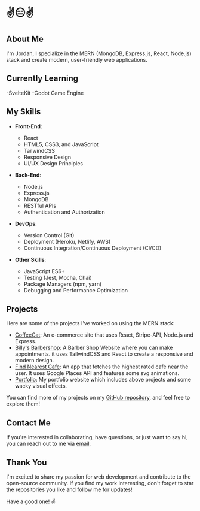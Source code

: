 # ✌️😑✌️

## About Me
I'm Jordan, I specialize in the MERN (MongoDB, Express.js, React, Node.js) stack and create modern, user-friendly web applications.

## Currently Learning
-SvelteKit 
-Godot Game Engine

## My Skills

- **Front-End**:
  - React
  - HTML5, CSS3, and JavaScript
  - TailwindCSS
  - Responsive Design
  - UI/UX Design Principles

- **Back-End**:
  - Node.js
  - Express.js
  - MongoDB
  - RESTful APIs
  - Authentication and Authorization

- **DevOps**:
  - Version Control (Git)
  - Deployment (Heroku, Netlify, AWS)
  - Continuous Integration/Continuous Deployment (CI/CD)

- **Other Skills**:
  - JavaScript ES6+
  - Testing (Jest, Mocha, Chai)
  - Package Managers (npm, yarn)
  - Debugging and Performance Optimization

## Projects
Here are some of the projects I've worked on using the MERN stack:

- [CoffeeCat](https://github.com/joayo13/coffeecat): An e-commerce site that uses React, Stripe-API, Node.js and Express.
- [Billy's Barbershop](https://github.com/joayo13/barbershop): A Barber Shop Website where you can make appointments. it uses TailwindCSS and React to create a responsive and modern design.
- [Find Nearest Cafe](https://github.com/joayo13/findnearestcafe): An app that fetches the highest rated cafe near the user. It uses Google Places API and features some svg animations.
- [Portfolio](https://github.com/joayo13/portfolio): My portfolio website which includes above projects and some wacky visual effects.

You can find more of my projects on my [GitHub repository](https://github.com/joayo13), and feel free to explore them!

## Contact Me
If you're interested in collaborating, have questions, or just want to say hi, you can reach out to me via [email](mailto:jordan.ayotte1999@gmail.com).

## Thank You
I'm excited to share my passion for web development and contribute to the open-source community. If you find my work interesting, don't forget to star the repositories you like and follow me for updates!

Have a good one! ✌️

